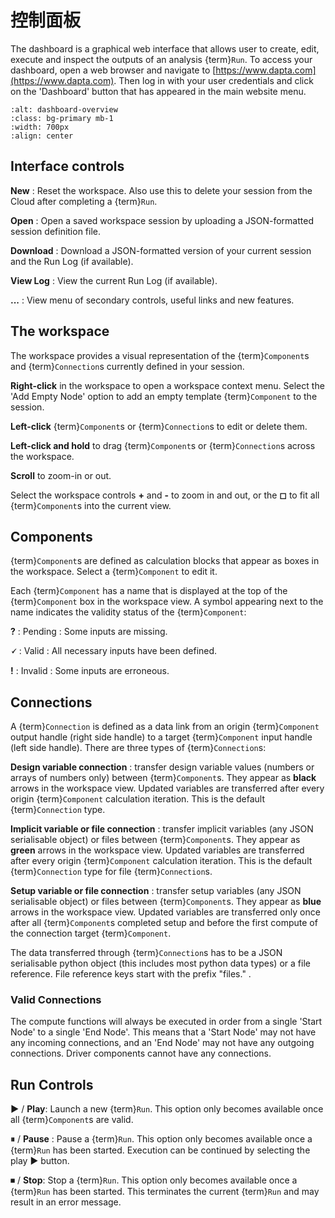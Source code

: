# 控制面板

The dashboard is a graphical web interface that allows user to create, edit, execute and inspect the outputs of an analysis {term}`Run`. 
To access your dashboard, open a web browser and navigate to [https://www.dapta.com](https://www.dapta.com). 
Then log in with your user credentials and click on the 'Dashboard' button that has appeared in the main website menu. 

```{image} media/dashboard-overview.png
:alt: dashboard-overview
:class: bg-primary mb-1
:width: 700px
:align: center
```

## Interface controls
 
**New** : Reset the workspace. Also use this to delete your session from the Cloud after completing a {term}`Run`. 

**Open** : Open a saved workspace session by uploading a JSON-formatted session definition file. 

**Download** : Download a JSON-formatted version of your current session and the Run Log (if available).

**View Log** : View the current Run Log (if available). 

**...** : View menu of secondary controls, useful links and new features. 

## The workspace

The workspace provides a visual representation of the {term}`Component`s and {term}`Connection`s currently defined in your session. 

**Right-click** in the workspace to open a workspace context menu. Select the 'Add Empty Node' option to add an empty template {term}`Component` to the session. 

**Left-click** {term}`Component`s or {term}`Connection`s to edit or delete them. 

**Left-click and hold** to drag {term}`Component`s or {term}`Connection`s across the workspace.

**Scroll** to zoom-in or out. 

Select the workspace controls **+** and **-** to zoom in and out, or the **◻** to fit all {term}`Component`s into the current view.
## Components

{term}`Component`s are defined as calculation blocks that appear as boxes in the workspace. 
Select a {term}`Component` to edit it. 

Each {term}`Component` has a name that is displayed at the top of the {term}`Component` box in the workspace view.
A symbol appearing next to the name indicates the validity status of the {term}`Component`:

**?** : Pending : Some inputs are missing.

**🗸** : Valid : All necessary inputs have been defined. 

**!** : Invalid : Some inputs are erroneous. 

## Connections

A {term}`Connection` is defined as a data link from an origin {term}`Component` output handle (right side handle) to a target {term}`Component` input handle (left side handle).
There are three types of {term}`Connection`s:

**Design variable connection** : transfer design variable values (numbers or arrays of numbers only) between {term}`Component`s. 
They appear as **black** arrows in the workspace view.
Updated variables are transferred after every origin {term}`Component` calculation iteration.
This is the default {term}`Connection` type.

**Implicit variable or file connection** : transfer implicit variables (any JSON serialisable object) or files between {term}`Component`s. 
They appear as **green** arrows in the workspace view.
Updated variables are transferred after every origin {term}`Component` calculation iteration.
This is the default {term}`Connection` type for file {term}`Connection`s.

**Setup variable or file connection** :  transfer setup variables (any JSON serialisable object) or files between {term}`Component`s.
They appear as **blue** arrows in the workspace view.
Updated variables are transferred only once after all {term}`Component`s completed setup and before the first compute of the connection target {term}`Component`.

The data transferred through {term}`Connection`s has to be a JSON serialisable python object (this includes most python data types) or a file reference. 
File reference keys start with the prefix "files." .

### Valid Connections

The compute functions will always be executed in order from a single 'Start Node' to a single 'End Node'. 
This means that a 'Start Node' may not have any incoming connections, and an 'End Node' may not have any outgoing connections. 
Driver components cannot have any connections. 

## Run Controls

**▶** / **Play**: Launch a new {term}`Run`. This option only becomes available once all {term}`Component`s are valid. 

**⏸** / **Pause** : Pause a {term}`Run`. This option only becomes available once a {term}`Run` has been started. Execution can be continued by selecting the play ▶ button.

**⏹** / **Stop**: Stop a {term}`Run`. This option only becomes available once a {term}`Run` has been started. This terminates the current {term}`Run` and may result in an error message.  

